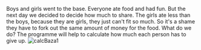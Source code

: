 Boys and girls went to the base. Everyone ate food and had fun. 
But the next day we decided to decide how much to share. 
The girls ate less than the boys, because they are girls, they just can't fit so much.
So it's a shame they have to fork out the same amount of money for the food. What do we do?
The programme will help to calculate how much each person has to give up.
![calcBaza1](https://github.com/lyurf/CalcBaza/assets/68352440/94ec6827-511b-46cd-9df3-59ecec2ffbfe)
